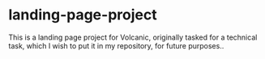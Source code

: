 # landing-page-project
This is a landing page project for Volcanic, originally tasked for a technical task, which I wish to put it in my repository, for future purposes..
